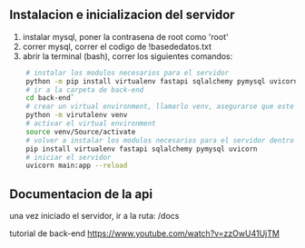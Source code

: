 <!-- abrir mysql workbench, y correr el codigo de !basededatos.txt
terminal (bash)
python -m pip install virtualenv
virtualenv venv
source venv/Source/activate
pip install fastapi sqlalchemy pymysql uvicorn -->

## Instalacion e inicializacion del servidor

1.  instalar mysql, poner la contrasena de root como 'root'
2.  correr mysql, correr el codigo de !basededatos.txt
3.  abrir la terminal (bash), correr los siguientes comandos:

```bash
    # instalar los modulos necesarios para el servidor
    python -m pip install virtualenv fastapi sqlalchemy pymysql uvicorn
    # ir a la carpeta de back-end
    cd back-end`
    # crear un virtual environment, llamarlo venv, asegurarse que este creado dentro de la carpeta back-end
    python -m virutalenv venv
    # activar el virtual environment
    source venv/Source/activate
    # volver a instalar los modulos necesarios para el servidor dentro del virtual environment
    pip install virtualenv fastapi sqlalchemy pymysql uvicorn
    # iniciar el servidor
    uvicorn main:app --reload
```

## Documentacion de la api

una vez iniciado el servidor, ir a la ruta:
/docs

tutorial de back-end
https://www.youtube.com/watch?v=zzOwU41UjTM

```

```

